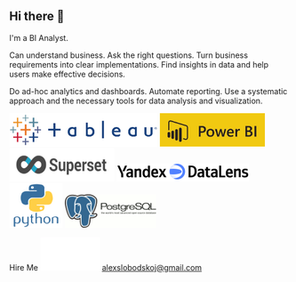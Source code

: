 ## Hi there 👋

I'm a BI Analyst.

Can understand business. Ask the right questions.
Turn business requirements into clear implementations.
Find insights in data and help users make effective decisions.

Do ad-hoc analytics and dashboards. Automate reporting. Use a systematic approach and the necessary tools for data analysis and visualization.

<img src="https://github.com/AlexSlobodskoj/AlexSlobodskoj/blob/main/tableau.png" style="max-width: 267px; width: 267px; min-width: 60px; height: 60px;" />
<img src="https://github.com/AlexSlobodskoj/AlexSlobodskoj/blob/main/powerbi.jpeg" style="max-width: 189px; width: 189px; min-width: 60px; height: 60px;" />
<img src="https://github.com/AlexSlobodskoj/AlexSlobodskoj/blob/main/Superset.png" style="max-width: 189px; width: 189px; min-width: 60px; height: 60px;" />
<img src="https://github.com/AlexSlobodskoj/AlexSlobodskoj/blob/main/datalens.svg" style="max-width: 238px; width: 238px; min-width: 32px; height: 32px;" />
<img src="https://github.com/AlexSlobodskoj/AlexSlobodskoj/blob/main/python.svg" style="max-width: 96px; width: 96px; min-width: 80px; height: 80px;" />
<img src="https://github.com/AlexSlobodskoj/AlexSlobodskoj/blob/main/postgresql.gif" style="max-width: 164px; width: 164px; min-width: 60px; height: 60px;" />

Hire Me <img src="https://github.com/AlexSlobodskoj/AlexSlobodskoj/blob/main/growth.gif" style="max-width: 107px; width: 107px; min-width: 60px; height: 60px;" /> alexslobodskoj@gmail.com



<!--
**AlexSlobodskoj/AlexSlobodskoj** is a ✨ _special_ ✨ repository because its `README.md` (this file) appears on your GitHub profile.

Here are some ideas to get you started:

- 🔭 I’m currently working on ...
- 🌱 I’m currently learning ...
- 👯 I’m looking to collaborate on ...
- 🤔 I’m looking for help with ...
- 💬 Ask me about ...
- 📫 How to reach me: ...
- 😄 Pronouns: ...
- ⚡ Fun fact: ...
-->
